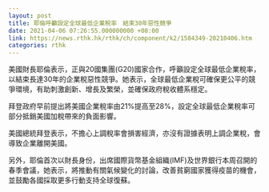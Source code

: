 ```yaml
---
layout: post
title: 耶倫呼籲設定全球最低企業稅率　結束30年惡性競爭
date: 2021-04-06 07:26:55.000000000 +08:00
link: https://news.rthk.hk/rthk/ch/component/k2/1584349-20210406.htm
categories: rthk
---
```


美國財長耶倫表示，正與20國集團(G20)國家合作，呼籲設定全球最低企業稅率，以結束長達30年的企業稅惡性競爭。她表示，全球最低企業稅可確保更公平的競爭環境，有助刺激創新、增長及繁榮，並確保政府稅收體系穩定。

拜登政府早前提出將美國企業稅率由21%提高至28%，設定全球最低企業稅率可部分抵銷美國加稅帶來的負面影響。

美國總統拜登表示，不擔心上調稅率會損害經濟，亦沒有證據表明上調企業稅，會導致企業離開美國。

另外，耶倫首次以財長身份，出席國際貨幣基金組織(IMF)及世界銀行本周召開的春季會議，她表示，將推動有關氣候變化的討論，改善貧窮國家獲得疫苗的機會，並鼓勵各國採取更多行動支持全球復蘇。
